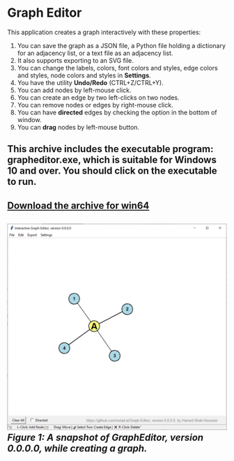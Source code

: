 # Graph Editor
This application creates a graph interactively with these properties:
1. You can save the graph as a JSON file, a Python file holding a dictionary for an adjacency list, or a text file as an adjacency list. 
2. It also supports exporting to an SVG file.
3. You can change the labels, colors, font colors and styles, edge colors and styles, node colors and styles in **Settings**.
4. You have the utility **Undo/Redo** (CTRL+Z/CTRL+Y).
5. You can add nodes by left-mouse click.
6. You can create an edge by two left-clicks on two nodes.
7. You can remove nodes or edges by right-mouse click.
8. You can have **directed** edges by checking the option in the bottom of window.
9. You can **drag** nodes by left-mouse button.

## This archive includes the executable program: **grapheditor.exe**, which is suitable for **Windows 10** and over. You should click on the executable to run.
[Download the archive for win64](https://drive.google.com/file/d/1CTD5vDoASQHAnYiB1-W27oo_FKl8l25f/view?usp=sharing)
---
![A snapshot of the app: GraphEditor, version 0.0.0.0](Media/ver-0-0-0-0.jpg) *Figure 1: A snapshot of GraphEditor, version 0.0.0.0, while creating a graph.*
---
